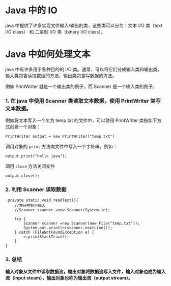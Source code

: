 # Java 中的 IO

java 中提供了许多实现文件输入/输出的类，这些类可以分为：文本 I/O 类（text I/O class） 和 二进制 I/O 类（binary I/O class）。

# Java 中如何处理文本

java 中有许多用于各种目的的 I/O 类。通常，可以将它们分成输入类和输出类。输入类包含读取数据的方法，输出类包含写数据的方法。

例如 PrintWriter 就是一个输出类的例子，而 Scanner 是一个输入类的例子。

### 1. 在 java 中使用 Scanner 类读取文本数据，使用 PrintWriter 类写文本数据。

例如将文本写入一个名为 temp.txt 的文件中，可以使用 PrintWriter 类按如下方式创建一个对象：

```
PrintWriter output = new PrintWriter("temp.txt")
```

调用对象的 `print` 方法向文件中写入一个字符串。例如：

```
output.print("hello java");
```

调用 `close` 方法关闭文件

```
output.close();
```


### 2. 利用 Scanner 读取数据

```
 private static void readText(){
    //等待控制台输入
    //Scanner scanner =new Scanner(System.in);

    try {
        Scanner scanner =new Scanner(new File("temp.txt"));
        System.out.println(scanner.nextLine());
    } catch (FileNotFoundException e) {
        e.printStackTrace();
    }
}
```

### 3. 总结
**输入对象从文件中读取数据流，输出对象将数据流写入文件，输入对象也成为输入流（input steam），输出对象也称为输出流（output stream）。**
